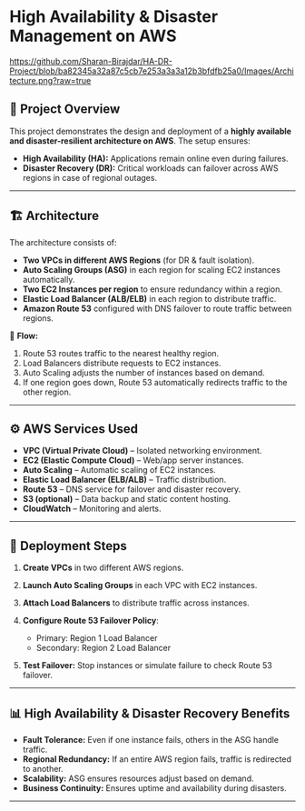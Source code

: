 # High Availability & Disaster Management on AWS

https://github.com/Sharan-Birajdar/HA-DR-Project/blob/ba82345a32a87c5cb7e253a3a3a12b3bfdfb25a0/Images/Architecture.png?raw=true

## 📌 Project Overview

This project demonstrates the design and deployment of a **highly available and disaster-resilient architecture on AWS**.
The setup ensures:

* **High Availability (HA):** Applications remain online even during failures.
* **Disaster Recovery (DR):** Critical workloads can failover across AWS regions in case of regional outages.

---

## 🏗️ Architecture

The architecture consists of:

* **Two VPCs in different AWS Regions** (for DR & fault isolation).
* **Auto Scaling Groups (ASG)** in each region for scaling EC2 instances automatically.
* **Two EC2 Instances per region** to ensure redundancy within a region.
* **Elastic Load Balancer (ALB/ELB)** in each region to distribute traffic.
* **Amazon Route 53** configured with DNS failover to route traffic between regions.

📌 **Flow:**

1. Route 53 routes traffic to the nearest healthy region.
2. Load Balancers distribute requests to EC2 instances.
3. Auto Scaling adjusts the number of instances based on demand.
4. If one region goes down, Route 53 automatically redirects traffic to the other region.

---

## ⚙️ AWS Services Used

* **VPC (Virtual Private Cloud)** – Isolated networking environment.
* **EC2 (Elastic Compute Cloud)** – Web/app server instances.
* **Auto Scaling** – Automatic scaling of EC2 instances.
* **Elastic Load Balancer (ELB/ALB)** – Traffic distribution.
* **Route 53** – DNS service for failover and disaster recovery.
* **S3 (optional)** – Data backup and static content hosting.
* **CloudWatch** – Monitoring and alerts.

---

## 🚀 Deployment Steps

1. **Create VPCs** in two different AWS regions.
2. **Launch Auto Scaling Groups** in each VPC with EC2 instances.
3. **Attach Load Balancers** to distribute traffic across instances.
4. **Configure Route 53 Failover Policy**:

   * Primary: Region 1 Load Balancer
   * Secondary: Region 2 Load Balancer
5. **Test Failover:** Stop instances or simulate failure to check Route 53 failover.

---

## 📊 High Availability & Disaster Recovery Benefits

* **Fault Tolerance:** Even if one instance fails, others in the ASG handle traffic.
* **Regional Redundancy:** If an entire AWS region fails, traffic is redirected to another.
* **Scalability:** ASG ensures resources adjust based on demand.
* **Business Continuity:** Ensures uptime and availability during disasters.

---
